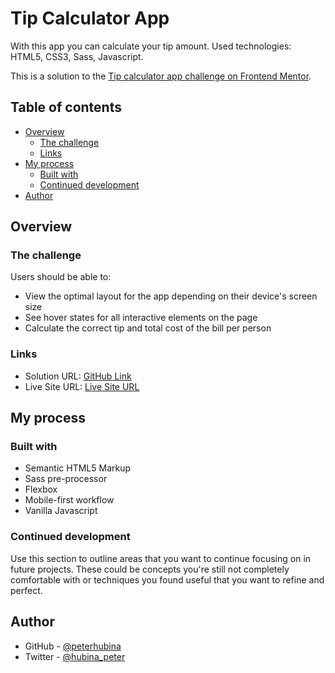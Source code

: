 # Tip Calculator App
With this app you can calculate your tip amount. Used technologies: HTML5, CSS3, Sass, Javascript.

This is a solution to the [Tip calculator app challenge on Frontend Mentor](https://www.frontendmentor.io/challenges/tip-calculator-app-ugJNGbJUX).

## Table of contents

- [Overview](#overview)
  - [The challenge](#the-challenge)
  - [Links](#links)
- [My process](#my-process)
  - [Built with](#built-with)
  - [Continued development](#continued-development)
- [Author](#author)

## Overview

### The challenge

Users should be able to:

- View the optimal layout for the app depending on their device's screen size
- See hover states for all interactive elements on the page
- Calculate the correct tip and total cost of the bill per person

### Links

- Solution URL: [GitHub Link](https://github.com/peterhubina/tip-calculator)
- Live Site URL: [Live Site URL](https://peterhubina.github.io/tip-calculator/)

## My process

### Built with

- Semantic HTML5 Markup
- Sass pre-processor
- Flexbox
- Mobile-first workflow
- Vanilla Javascript

### Continued development

Use this section to outline areas that you want to continue focusing on in future projects. These could be concepts you're still not completely comfortable with or techniques you found useful that you want to refine and perfect.

## Author

- GitHub - [@peterhubina](https://github.com/peterhubina/)
- Twitter - [@hubina_peter](https://twitter.com/hubina_peter)

